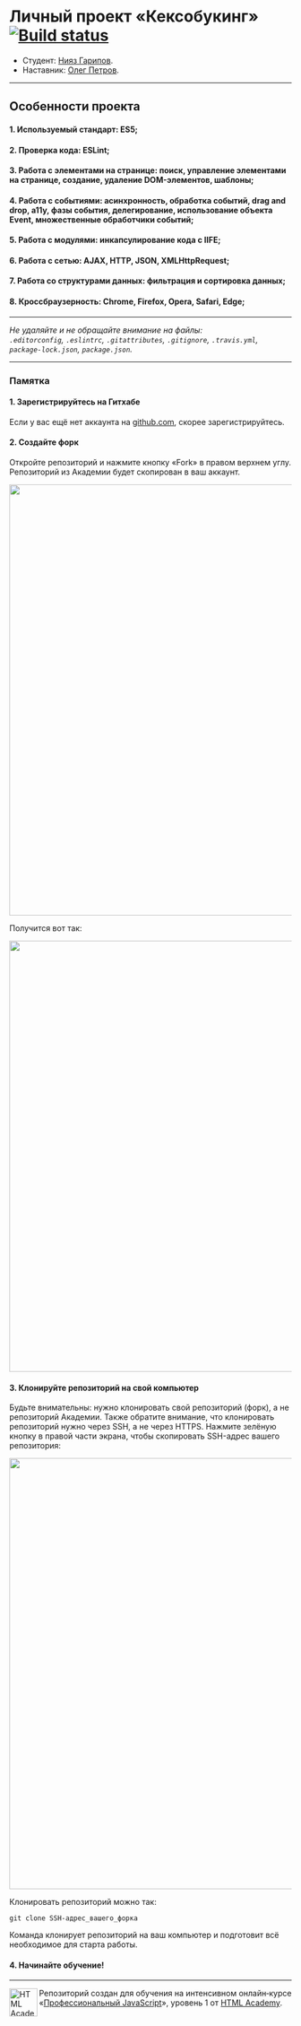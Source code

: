 # Личный проект «Кексобукинг» [![Build status][travis-image]][travis-url]

* Студент: [Нияз Гарипов](https://up.htmlacademy.ru/javascript/14/user/617897).
* Наставник: [Олег Петров](https://htmlacademy.ru/profile/fyvfyv).

---

## Особенности проекта

#### 1. Используемый стандарт: ES5;
#### 2. Проверка кода: ESLint;
#### 3. Работа с элементами на странице: поиск, управление элементами на странице, создание, удаление DOM-элементов, шаблоны;
#### 4. Работа с событиями: асинхронность, обработка событий, drag and drop, a11y, фазы события, делегирование, использование объекта Event, множественные обработчики событий;
#### 5. Работа с модулями: инкапсулирование кода с IIFE;
#### 6. Работа с сетью: AJAX, HTTP, JSON, XMLHttpRequest;
#### 7. Работа со структурами данных: фильтрация и сортировка данных;
#### 8. Кроссбраузерность: Chrome, Firefox, Opera, Safari, Edge;

---

_Не удаляйте и не обращайте внимание на файлы:_<br>
_`.editorconfig`, `.eslintrc`, `.gitattributes`, `.gitignore`, `.travis.yml`, `package-lock.json`, `package.json`._

---

### Памятка

#### 1. Зарегистрируйтесь на Гитхабе

Если у вас ещё нет аккаунта на [github.com](https://github.com/join), скорее зарегистрируйтесь.

#### 2. Создайте форк

Откройте репозиторий и нажмите кнопку «Fork» в правом верхнем углу. Репозиторий из Академии будет скопирован в ваш аккаунт.

<img width="769" alt="" src="https://user-images.githubusercontent.com/10909/35275195-078bb816-0050-11e8-8708-89266d2fae5d.png">

Получится вот так:

<img width="769" alt="" src="https://user-images.githubusercontent.com/10909/35275196-07baf78e-0050-11e8-9275-404a4b63efb1.png">

#### 3. Клонируйте репозиторий на свой компьютер

Будьте внимательны: нужно клонировать свой репозиторий (форк), а не репозиторий Академии. Также обратите внимание, что клонировать репозиторий нужно через SSH, а не через HTTPS. Нажмите зелёную кнопку в правой части экрана, чтобы скопировать SSH-адрес вашего репозитория:

<img width="769" alt="" src="https://user-images.githubusercontent.com/10909/35275197-07d8e79e-0050-11e8-95c1-a30a433687d8.png">

Клонировать репозиторий можно так:

```
git clone SSH-адрес_вашего_форка
```

Команда клонирует репозиторий на ваш компьютер и подготовит всё необходимое для старта работы.

#### 4. Начинайте обучение!

---

<a href="https://htmlacademy.ru/intensive/javascript"><img align="left" width="50" height="50" alt="HTML Academy" src="https://up.htmlacademy.ru/static/img/intensive/javascript/logo-for-github-2.png"></a>

Репозиторий создан для обучения на интенсивном онлайн‑курсе «[Профессиональный JavaScript](https://htmlacademy.ru/intensive/javascript)», уровень 1 от [HTML Academy](https://htmlacademy.ru).

[travis-image]: https://travis-ci.org/htmlacademy-javascript/617897-keksobooking.svg?branch=master
[travis-url]: https://travis-ci.org/htmlacademy-javascript/617897-keksobooking
